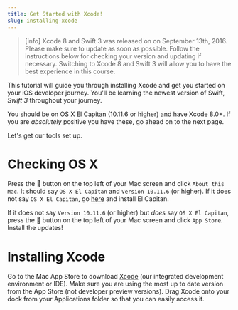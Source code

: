 ```yaml
---
title: Get Started with Xcode!
slug: installing-xcode
---
```


> [info]
> Xcode 8 and Swift 3 was released on on September 13th, 2016. Please make sure to update as soon as possible. Follow the instructions below for checking your version and updating if necessary. Switching to Xcode 8 and Swift 3 will allow you to have the best experience in this course.

This tutorial will guide you through installing Xcode and get you started on your iOS developer journey. You'll be learning the newest version of Swift, _Swift 3_ throughout your journey.

You should be on OS X El Capitan (10.11.6 or higher) and have Xcode 8.0+. If you are *absolutely* positive you have these, go ahead on to the next page.

Let's get our tools set up.

# Checking OS X

Press the 🍎 button on the top left of your Mac screen and click `About this Mac`. It should say `OS X El Capitan` and `Version 10.11.6` (or higher). If it does not say `OS X El Capitan`, go [here](https://itunes.apple.com/us/app/os-x-el-capitan/id1018109117?mt=12) and install El Capitan.

If it does not say `Version 10.11.6` (or higher) but _does_ say `OS X El Capitan`, press the 🍎 button on the top left of your Mac screen and click `App Store`. Install the updates!

# Installing Xcode

Go to the Mac App Store to download [Xcode](https://itunes.apple.com/us/app/xcode/id497799835?mt=12) (our integrated development environment or IDE). Make sure you are using the most up to date version from the App Store (not developer preview versions). Drag Xcode onto your dock from your Applications folder so that you can easily access it.
